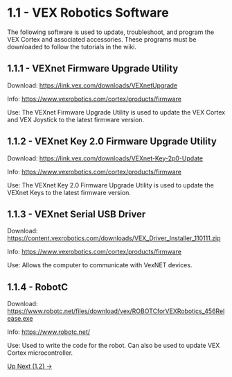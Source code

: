 # 1.1 - VEX Robotics Software

The following software is used to update, troubleshoot, and program the VEX Cortex and associated accessories. These programs must be downloaded to follow the tutorials in the wiki.

## 1.1.1 - VEXnet Firmware Upgrade Utility

Download: <https://link.vex.com/downloads/VEXnetUpgrade>

Info: <https://www.vexrobotics.com/cortex/products/firmware>

Use: The VEXnet Firmware Upgrade Utility is used to update the VEX Cortex and VEX Joystick to the latest firmware version.

## 1.1.2 - VEXnet Key 2.0 Firmware Upgrade Utility

Download: <https://link.vex.com/downloads/VEXnet-Key-2p0-Update>

Info: <https://www.vexrobotics.com/cortex/products/firmware>

Use: The VEXnet Key 2.0 Firmware Upgrade Utility is used to update the VEXnet Keys to the latest firmware version.

## 1.1.3 - VEXnet Serial USB Driver

Download: <https://content.vexrobotics.com/downloads/VEX_Driver_Installer_110111.zip>

Info: <https://www.vexrobotics.com/cortex/products/firmware>

Use: Allows the computer to communicate with VexNET devices.

## 1.1.4 - RobotC

Download: <https://www.robotc.net/files/download/vex/ROBOTCforVEXRobotics_456Release.exe>

Info: <https://www.robotc.net/>

Use: Used to write the code for the robot. Can also be used to update VEX Cortex microcontroller.

[Up Next (1.2) ->](https://github.com/crcsrobotics/wiki/blob/main/1%20-%20SETUP/2%20-%20UPDATING%20FIRMWARE.md)
